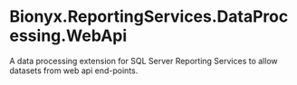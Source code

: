 # Bionyx.ReportingServices.DataProcessing.WebApi
A data processing extension for SQL Server Reporting Services to allow datasets from web api end-points.
